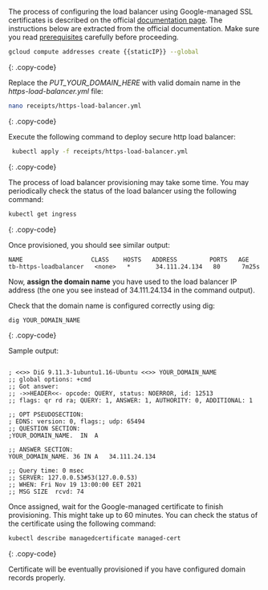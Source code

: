 The process of configuring the load balancer using Google-managed SSL certificates is described on the official [documentation page](https://cloud.google.com/kubernetes-engine/docs/how-to/managed-certs).
The instructions below are extracted from the official documentation. Make sure you read [prerequisites](https://cloud.google.com/kubernetes-engine/docs/how-to/managed-certs#prerequisites) carefully before proceeding.

```bash
gcloud compute addresses create {{staticIP}} --global
```
{: .copy-code}

Replace the *PUT_YOUR_DOMAIN_HERE* with valid domain name in the *https-load-balancer.yml* file:

```bash
nano receipts/https-load-balancer.yml
```
{: .copy-code}

Execute the following command to deploy secure http load balancer:

```bash
 kubectl apply -f receipts/https-load-balancer.yml
```
{: .copy-code}

The process of load balancer provisioning may take some time. You may periodically check the status of the load balancer using the following command:

```bash
kubectl get ingress
```
{: .copy-code}

Once provisioned, you should see similar output:

```text
NAME                   CLASS    HOSTS   ADDRESS         PORTS   AGE
tb-https-loadbalancer   <none>   *       34.111.24.134   80      7m25s
```

Now, **assign the domain name** you have used to the load balancer IP address (the one you see instead of 34.111.24.134 in the command output).

Check that the domain name is configured correctly using dig:

```bash
dig YOUR_DOMAIN_NAME
```
{: .copy-code}

Sample output:

```text

; <<>> DiG 9.11.3-1ubuntu1.16-Ubuntu <<>> YOUR_DOMAIN_NAME
;; global options: +cmd
;; Got answer:
;; ->>HEADER<<- opcode: QUERY, status: NOERROR, id: 12513
;; flags: qr rd ra; QUERY: 1, ANSWER: 1, AUTHORITY: 0, ADDITIONAL: 1

;; OPT PSEUDOSECTION:
; EDNS: version: 0, flags:; udp: 65494
;; QUESTION SECTION:
;YOUR_DOMAIN_NAME.	IN	A

;; ANSWER SECTION:
YOUR_DOMAIN_NAME. 36 IN	A	34.111.24.134

;; Query time: 0 msec
;; SERVER: 127.0.0.53#53(127.0.0.53)
;; WHEN: Fri Nov 19 13:00:00 EET 2021
;; MSG SIZE  rcvd: 74

```

Once assigned, wait for the Google-managed certificate to finish provisioning. This might take up to 60 minutes. You can check the status of the certificate using the following command:

```bash
kubectl describe managedcertificate managed-cert
```
{: .copy-code}

Certificate will be eventually provisioned if you have configured domain records properly.